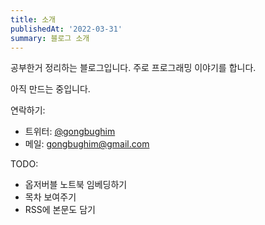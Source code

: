 ```yaml
---
title: 소개
publishedAt: '2022-03-31'
summary: 블로그 소개
---
```


공부한거 정리하는 블로그입니다. 주로 프로그래밍 이야기를 합니다.

아직 만드는 중입니다.

연락하기:

- 트위터: [@gongbughim](https://twitter.com/gongbughim)
- 메일: gongbughim@gmail.com

TODO:

- 옵저버블 노트북 임베딩하기
- 목차 보여주기
- RSS에 본문도 담기
